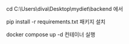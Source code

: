 
cd C:\Users\diva\Desktop\mydiet\backend 에서

pip install -r requirements.txt 패키지 설치

docker compose up -d 컨테이너 실행
